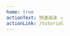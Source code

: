 ```yaml
---
home: true
actionText: 快速阅读 →
actionLink: /tutorial
---
```


<!-- - [原文](http://go-database-sql.org)
- [git-origin#ccce84f  on 7 Mar 2019](https://github.com/VividCortex/go-database-sql-tutorial)

## 本地运行
```sh
$ npm run docs:dev
```

> 依赖[文档生成工具 vuepress](https://vuepress.vuejs.org/)

## lisence
[CC BY-SA 4.0](https://creativecommons.org/licenses/by-sa/4.0/) -->